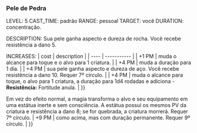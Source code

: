 ### Pele de Pedra
LEVEL: 5
CAST_TIME: padrão
RANGE: pessoal
TARGET: você
DURATION: concentração.

DESCRIPTION:
Sua pele ganha aspecto e dureza de rocha. Você recebe resistência a dano 5.

INCREASES:
| cost | description |
| ---- | ----------- |
| +1 PM | muda o alcance para toque e o alvo para 1 criatura. |
| +4 PM | muda a duração para 1 dia. |
| +4 PM | sua pele ganha aspecto e dureza de aço. Você recebe resistência a dano 10. Requer 7º círculo. |
| +4 PM | muda o alcance para toque, o alvo para 1 criatura, a duração para 1d4 rodadas e adiciona - **Resistência:** Fortitude anula. |
}}

Em vez do efeito normal, a magia transforma o alvo e seu equipamento em uma estátua inerte e sem consciência. A estátua possui os mesmos PV da criatura e resistência a dano 8; se for quebrada, a criatura morrerá. Requer 7º círculo.
| +9 PM | como acima, mas com duração permanente. Requer 9º círculo. |
}}
